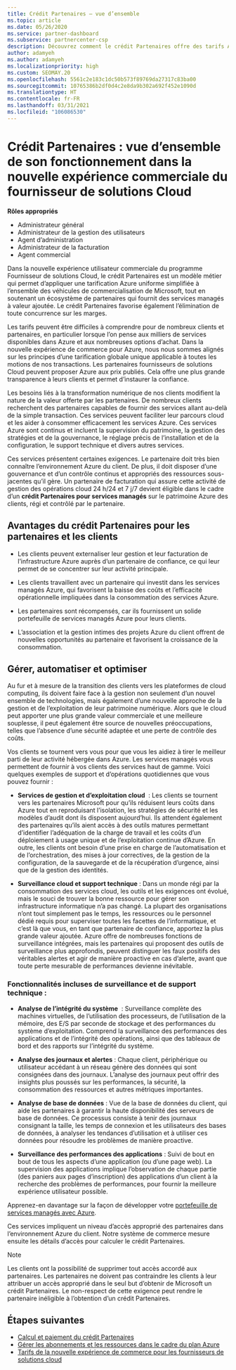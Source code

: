 ```yaml
---
title: Crédit Partenaires – vue d’ensemble
ms.topic: article
ms.date: 05/26/2020
ms.service: partner-dashboard
ms.subservice: partnercenter-csp
description: Découvrez comment le crédit Partenaires offre des tarifs Azure uniformes simplifiés et des services managés à valeur ajoutée, tout en contribuant à éliminer la concurrence sur les marges.
author: adamyeh
ms.author: adamyeh
ms.localizationpriority: high
ms.custom: SEOMAY.20
ms.openlocfilehash: 5561c2e183c1dc50b573f89769da27317c83ba00
ms.sourcegitcommit: 10765386b2df0d4c2e8da9b302a692f452e1090d
ms.translationtype: HT
ms.contentlocale: fr-FR
ms.lasthandoff: 03/31/2021
ms.locfileid: "106086530"
---
```

# <a name="partner-earned-credit---an-overview-of-how-it-works-in-the-new-commerce-experience-in-csp"></a>Crédit Partenaires : vue d’ensemble de son fonctionnement dans la nouvelle expérience commerciale du fournisseur de solutions Cloud

**Rôles appropriés**

- Administrateur général
- Administrateur de la gestion des utilisateurs
- Agent d’administration
- Administrateur de la facturation
- Agent commercial

Dans la nouvelle expérience utilisateur commerciale du programme Fournisseur de solutions Cloud, le crédit Partenaires est un modèle métier qui permet d’appliquer une tarification Azure uniforme simplifiée à l’ensemble des véhicules de commercialisation de Microsoft, tout en soutenant un écosystème de partenaires qui fournit des services managés à valeur ajoutée. Le crédit Partenaires favorise également l’élimination de toute concurrence sur les marges.

Les tarifs peuvent être difficiles à comprendre pour de nombreux clients et partenaires, en particulier lorsque l’on pense aux milliers de services disponibles dans Azure et aux nombreuses options d’achat. Dans la nouvelle expérience de commerce pour Azure, nous nous sommes alignés sur les principes d’une tarification globale unique applicable à toutes les motions de nos transactions. Les partenaires fournisseurs de solutions Cloud peuvent proposer Azure aux prix publiés. Cela offre une plus grande transparence à leurs clients et permet d’instaurer la confiance.

Les besoins liés à la transformation numérique de nos clients modifient la nature de la valeur offerte par les partenaires. De nombreux clients recherchent des partenaires capables de fournir des services allant au-delà de la simple transaction. Ces services peuvent faciliter leur parcours cloud et les aider à consommer efficacement les services Azure. Ces services Azure sont continus et incluent la supervision du patrimoine, la gestion des stratégies et de la gouvernance, le réglage précis de l’installation et de la configuration, le support technique et divers autres services. 

Ces services présentent certaines exigences. Le partenaire doit très bien connaître l’environnement Azure du client. De plus, il doit disposer d’une gouvernance et d’un contrôle continus et appropriés des ressources sous-jacentes qu’il gère. Un partenaire de facturation qui assure cette activité de gestion des opérations cloud 24 h/24 et 7 j/7 devient éligible dans le cadre d’un **crédit Partenaires pour services managés** sur le patrimoine Azure des clients, régi et contrôlé par le partenaire.


## <a name="benefits-of-the-partner-earned-credit-for-partners-and-customers"></a>Avantages du crédit Partenaires pour les partenaires et les clients

- Les clients peuvent externaliser leur gestion et leur facturation de l’infrastructure Azure auprès d’un partenaire de confiance, ce qui leur permet de se concentrer sur leur activité principale.

- Les clients travaillent avec un partenaire qui investit dans les services managés Azure, qui favorisent la baisse des coûts et l’efficacité opérationnelle impliquées dans la consommation des services Azure.

- Les partenaires sont récompensés, car ils fournissent un solide portefeuille de services managés Azure pour leurs clients.  

- L’association et la gestion intimes des projets Azure du client offrent de nouvelles opportunités au partenaire et favorisent la croissance de la consommation. 

## <a name="manage-automate-and-optimize"></a>Gérer, automatiser et optimiser

Au fur et à mesure de la transition des clients vers les plateformes de cloud computing, ils doivent faire face à la gestion non seulement d’un nouvel ensemble de technologies, mais également d’une nouvelle approche de la gestion et de l’exploitation de leur patrimoine numérique. Alors que le cloud peut apporter une plus grande valeur commerciale et une meilleure souplesse, il peut également être source de nouvelles préoccupations, telles que l’absence d’une sécurité adaptée et une perte de contrôle des coûts. 

Vos clients se tournent vers vous pour que vous les aidiez à tirer le meilleur parti de leur activité hébergée dans Azure. Les services managés vous permettent de fournir à vos clients des services haut de gamme. Voici quelques exemples de support et d’opérations quotidiennes que vous pouvez fournir :

- **Services de gestion et d’exploitation cloud**  : Les clients se tournent vers les partenaires Microsoft pour qu’ils réduisent leurs coûts dans Azure tout en reproduisant l’isolation, les stratégies de sécurité et les modèles d’audit dont ils disposent aujourd’hui. Ils attendent également des partenaires qu’ils aient accès à des outils matures permettant d’identifier l’adéquation de la charge de travail et les coûts d’un déploiement à usage unique et de l’exploitation continue d’Azure. En outre, les clients ont besoin d’une prise en charge de l’automatisation et de l’orchestration, des mises à jour correctives, de la gestion de la configuration, de la sauvegarde et de la récupération d’urgence, ainsi que de la gestion des identités. 

- **Surveillance cloud et support technique** : Dans un monde régi par la consommation des services cloud, les outils et les exigences ont évolué, mais le souci de trouver la bonne ressource pour gérer son infrastructure informatique n’a pas changé. La plupart des organisations n’ont tout simplement pas le temps, les ressources ou le personnel dédié requis pour superviser toutes les facettes de l’informatique, et c’est là que vous, en tant que partenaire de confiance, apportez la plus grande valeur ajoutée. Azure offre de nombreuses fonctions de surveillance intégrées, mais les partenaires qui proposent des outils de surveillance plus approfondis, peuvent distinguer les faux positifs des véritables alertes et agir de manière proactive en cas d’alerte, avant que toute perte mesurable de performances devienne inévitable. 


### <a name="included-in-monitoring-and-technical-support"></a>Fonctionnalités incluses de surveillance et de support technique :

- **Analyse de l’intégrité du système**  : Surveillance complète des machines virtuelles, de l’utilisation des processeurs, de l’utilisation de la mémoire, des E/S par seconde de stockage et des performances du système d’exploitation. Comprend la surveillance des performances des applications et de l’intégrité des opérations, ainsi que des tableaux de bord et des rapports sur l’intégrité du système.

- **Analyse des journaux et alertes** : Chaque client, périphérique ou utilisateur accédant à un réseau génère des données qui sont consignées dans des journaux. L’analyse des journaux peut offrir des insights plus poussés sur les performances, la sécurité, la consommation des ressources et autres métriques importantes.

- **Analyse de base de données** : Vue de la base de données du client, qui aide les partenaires à garantir la haute disponibilité des serveurs de base de données. Ce processus consiste à tenir des journaux consignant la taille, les temps de connexion et les utilisateurs des bases de données, à analyser les tendances d’utilisation et à utiliser ces données pour résoudre les problèmes de manière proactive.

- **Surveillance des performances des applications** : Suivi de bout en bout de tous les aspects d’une application (ou d’une page web). La supervision des applications implique l’observation de chaque partie (des paniers aux pages d’inscription) des applications d’un client à la recherche des problèmes de performances, pour fournir la meilleure expérience utilisateur possible.

Apprenez-en davantage sur la façon de développer votre [portefeuille de services managés avec Azure](https://partner.microsoft.com/campaigns/cloud-playbooks-thank-you).

Ces services impliquent un niveau d’accès approprié des partenaires dans l’environnement Azure du client. Notre système de commerce mesure ensuite les détails d’accès pour calculer le crédit Partenaires.  

>[!Note]
>Les clients ont la possibilité de supprimer tout accès accordé aux partenaires. Les partenaires ne doivent pas contraindre les clients à leur attribuer un accès approprié dans le seul but d’obtenir de Microsoft un crédit Partenaires. Le non-respect de cette exigence peut rendre le partenaire inéligible à l’obtention d’un crédit Partenaires.

## <a name="next-steps"></a>Étapes suivantes

- [Calcul et paiement du crédit Partenaires](partner-earned-credit-explanation.md)
- [Gérer les abonnements et les ressources dans le cadre du plan Azure](azure-plan-manage.md)
- [Tarifs de la nouvelle expérience de commerce pour les fournisseurs de solutions cloud](azure-plan-price-list.md)